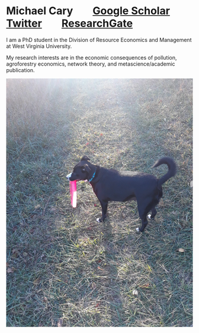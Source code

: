 # Michael Cary &nbsp;&nbsp;&nbsp;&nbsp;&nbsp;&nbsp; [Google Scholar](https://scholar.google.com/citations?user=WiG-_48AAAAJ&hl=en) &nbsp;&nbsp;&nbsp;&nbsp;&nbsp;&nbsp; [Twitter](https://twitter.com/data_cats) &nbsp;&nbsp;&nbsp;&nbsp;&nbsp;&nbsp; [ResearchGate](https://www.researchgate.net/profile/Michael-Cary-3)

I am a PhD student in the Division of Resource Economics and Management at West Virginia University.

My research interests are in the economic consequences of pollution, agroforestry economics, network theory, and metascience/academic publication. 

![Ada](/img/ada.jfif)
